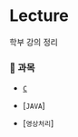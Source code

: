# Lecture
학부 강의 정리

### 📝 과목
  - [`C`](https://github.com/kyeong-hyeok/Lecture/tree/main/C)

  - [`JAVA`]
  
  - [`영상처리`]

<br>

